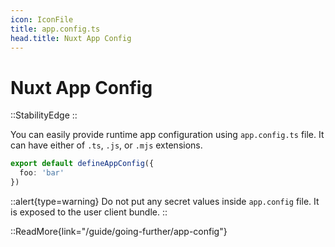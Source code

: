 ```yaml
---
icon: IconFile
title: app.config.ts
head.title: Nuxt App Config
---
```


# Nuxt App Config

::StabilityEdge
::

You can easily provide runtime app configuration using `app.config.ts` file. It can have either of `.ts`, `.js`, or `.mjs` extensions.

```ts [app.config.ts]
export default defineAppConfig({
  foo: 'bar'
})
```

::alert{type=warning}
Do not put any secret values inside `app.config` file. It is exposed to the user client bundle.
::

::ReadMore{link="/guide/going-further/app-config"}
